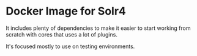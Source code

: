 # Docker Image for Solr4

It includes plenty of dependencies to make it easier to start working from scratch with cores that uses a lot of plugins.

It's focused mostly to use on testing environments.

